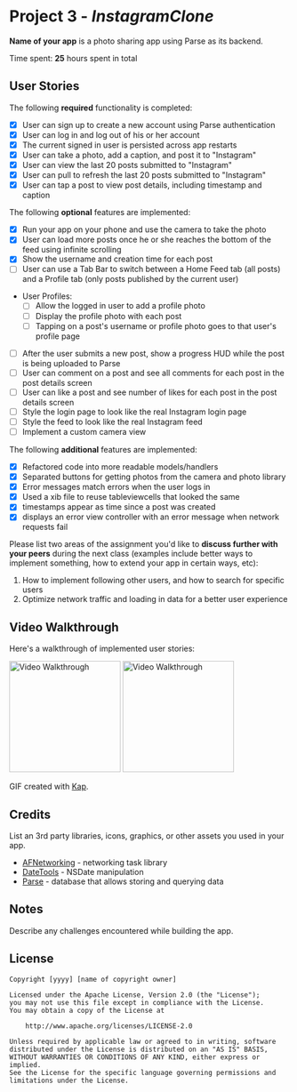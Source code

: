 # Project 3 - *InstagramClone*

**Name of your app** is a photo sharing app using Parse as its backend.

Time spent: **25** hours spent in total

## User Stories

The following **required** functionality is completed:

- [X] User can sign up to create a new account using Parse authentication
- [X] User can log in and log out of his or her account
- [X] The current signed in user is persisted across app restarts
- [X] User can take a photo, add a caption, and post it to "Instagram"
- [X] User can view the last 20 posts submitted to "Instagram"
- [X] User can pull to refresh the last 20 posts submitted to "Instagram"
- [X] User can tap a post to view post details, including timestamp and caption

The following **optional** features are implemented:

- [X] Run your app on your phone and use the camera to take the photo
- [X] User can load more posts once he or she reaches the bottom of the feed using infinite scrolling
- [X] Show the username and creation time for each post
- [ ] User can use a Tab Bar to switch between a Home Feed tab (all posts) and a Profile tab (only posts published by the current user)
- User Profiles:
  - [ ] Allow the logged in user to add a profile photo
  - [ ] Display the profile photo with each post
  - [ ] Tapping on a post's username or profile photo goes to that user's profile page
- [ ] After the user submits a new post, show a progress HUD while the post is being uploaded to Parse
- [ ] User can comment on a post and see all comments for each post in the post details screen
- [ ] User can like a post and see number of likes for each post in the post details screen
- [ ] Style the login page to look like the real Instagram login page
- [ ] Style the feed to look like the real Instagram feed
- [ ] Implement a custom camera view

The following **additional** features are implemented:

- [X] Refactored code into more readable models/handlers
- [X] Separated buttons for getting photos from the camera and photo library
- [X] Error messages match errors when the user logs in
- [X] Used a xib file to reuse tableviewcells that looked the same
- [X] timestamps appear as time since a post was created
- [X] displays an error view controller with an error message when network requests fail

Please list two areas of the assignment you'd like to **discuss further with your peers** during the next class (examples include better ways to implement something, how to extend your app in certain ways, etc):

1. How to implement following other users, and how to search for specific users
2. Optimize network traffic and loading in data for a better user experience

## Video Walkthrough

Here's a walkthrough of implemented user stories:

<p float="left">
<img src='Demos/InstagramDemo1.gif' title='Video Walkthrough' width='200' alt='Video Walkthrough' />
<img src='Demos/InstagramDemo2.gif' title='Video Walkthrough' width='200' alt='Video Walkthrough' />
</p>

GIF created with [Kap](https://getkap.co/).

## Credits

List an 3rd party libraries, icons, graphics, or other assets you used in your app.

- [AFNetworking](https://github.com/AFNetworking/AFNetworking) - networking task library
- [DateTools](https://github.com/MatthewYork/DateTools) - NSDate manipulation
- [Parse](https://parseplatform.org/) - database that allows storing and querying data

## Notes

Describe any challenges encountered while building the app.

## License

    Copyright [yyyy] [name of copyright owner]

    Licensed under the Apache License, Version 2.0 (the "License");
    you may not use this file except in compliance with the License.
    You may obtain a copy of the License at

        http://www.apache.org/licenses/LICENSE-2.0

    Unless required by applicable law or agreed to in writing, software
    distributed under the License is distributed on an "AS IS" BASIS,
    WITHOUT WARRANTIES OR CONDITIONS OF ANY KIND, either express or implied.
    See the License for the specific language governing permissions and
    limitations under the License.
